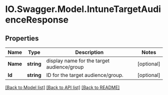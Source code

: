 # IO.Swagger.Model.IntuneTargetAudienceResponse
## Properties

Name | Type | Description | Notes
------------ | ------------- | ------------- | -------------
**Name** | **string** | display name for the target audience/group | [optional] 
**Id** | **string** | ID for the target audience/group. | [optional] 

[[Back to Model list]](../README.md#documentation-for-models) [[Back to API list]](../README.md#documentation-for-api-endpoints) [[Back to README]](../README.md)

